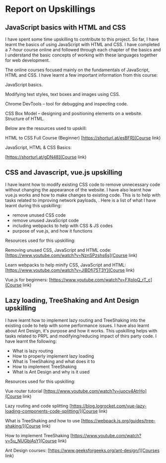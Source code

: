 ﻿# Report on Upskillings

## JavaScript basics with HTML and CSS

I have spent some time upskilling to contribute to this project. So far, I have learnt the basics of
using JavaScript with HTML and CSS. I have completed a 7-hour course online and followed through
each chapter of the basics and I understand the basic concepts of working with these languages
together for web development.

The online courses focused mainly on the fundamentals of JavaScript, HTML and CSS. I have learnt a
few important information from this course:

JavaScript basics.

Modifying text styles, text boxes and images using CSS.

Chrome DevTools – tool for debugging and inspecting code.

CSS Box Model – designing and positioning elements on a website. Structure of HTML.

Below are the resources used to upskill:

HTML to CSS Full Course (Beginner) [https://shorturl.at/esBFR](Course link)

JavaScript, HTML & CSS Basics:

[https://shorturl.at/gDN48](Course link)

## CSS and Javascript, vue.js upskilling

I have learnt how to modify existing CSS code to remove unnecessary code without changing the
appearance of the website. I have also learnt how vue.js works and how to make changes to existing
code. This is to help with tasks related to improving network payloads, . Here is a list of what I
have learnt during this upskilling:

- remove unused CSS code
- remove unused JavaScript code
- including webpacks to help with CSS & JS codes
- purpose of vue.js, and how it functions

Resources used for this upskilling:

Removing unused CSS, JavaScript and HTML code: [https://www.youtube.com/watch?v=NznSPzshs6s](Course
link)

Learn webpacks to help minify CSS, JavaScript and HTML:
[https://www.youtube.com/watch?v=JlBDfj75T3Y](Course link)

Vue.js for beginners: [https://www.youtube.com/watch?v=FXpIoQ_rT_c](Course link)

## Lazy loading, TreeShaking and Ant Design upskilling

I have learnt how to implement lazy routing and TreeShaking into the existing code to help with some
performance issues. I have also learnt about Ant Design, it's purpose and how it works. This
upskilling helps with tasks related to PRPL and modifying/reducing impact of thirs party code. I
have learnt the following:

- What is lazy routing
- How to properly implement lazy loading
- What is TreeShaking and what does it to
- How to implement TreeShaking
- What is Ant Design and why is it used

Resources used for this upskilling:

Vue router tutorial [https://www.youtube.com/watch?v=juocv4AtrHo](Course link)

Lazy routing and code splitting
[https://blog.logrocket.com/vue-lazy-loading-components-code-splitting/](Course link)

What is TreeShaking and how to use [https://webpack.js.org/guides/tree-shaking/](Course link)

How to implement TreeShaking [https://www.youtube.com/watch?v=5u_NUGbjAsY](Course link)

Ant Design courses: [https://www.geeksforgeeks.org/ant-design/](Courses link)
